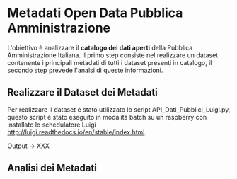 # Metadati Open Data Pubblica Amministrazione

L'obiettivo è analizzare il **catalogo dei dati aperti** della Pubblica Amministrazione Italiana. Il primo step consiste nel realizzare un dataset contenente i principali metadati di tutti i dataset presenti in catalogo, il secondo step prevede l'analsi di queste informazioni.

## Realizzare il Dataset dei Metadati
Per realizzare il dataset è stato utilizzato lo script API_Dati_Pubblici_Luigi.py, questo script è stato eseguito in modalità batch su un raspberry con installato lo schedulatore Luigi http://luigi.readthedocs.io/en/stable/index.html.

Output -> XXX

## Analisi dei Metadati
